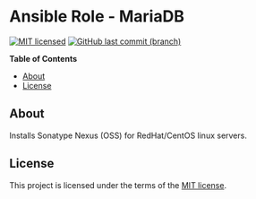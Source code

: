 # Ansible Role - MariaDB

[![MIT licensed](https://img.shields.io/badge/license-MIT-blue.svg)](https://opensource.org/licenses/MIT)
[![GitHub last commit (branch)](https://img.shields.io/github/last-commit/wolffaxn/ansible-role-mariadb/master.svg)](https://github.com/wolffaxn/ansible-role-mariadb)

**Table of Contents**

<!-- toc -->

- [About](#about)
- [License](#license)

<!-- tocstop -->

## About

Installs Sonatype Nexus (OSS) for RedHat/CentOS linux servers.

## License

This project is licensed under the terms of the [MIT license](LICENSE).
